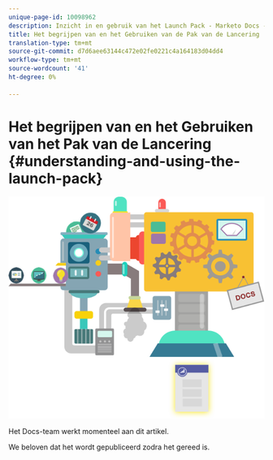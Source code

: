 ```yaml
---
unique-page-id: 10098962
description: Inzicht in en gebruik van het Launch Pack - Marketo Docs - Productdocumentatie
title: Het begrijpen van en het Gebruiken van de Pak van de Lancering
translation-type: tm+mt
source-git-commit: d7d6aee63144c472e02fe0221c4a164183d04dd4
workflow-type: tm+mt
source-wordcount: '41'
ht-degree: 0%

---
```



# Het begrijpen van en het Gebruiken van het Pak van de Lancering {#understanding-and-using-the-launch-pack}

![](assets/coming-soon.png)

Het Docs-team werkt momenteel aan dit artikel.

We beloven dat het wordt gepubliceerd zodra het gereed is.

